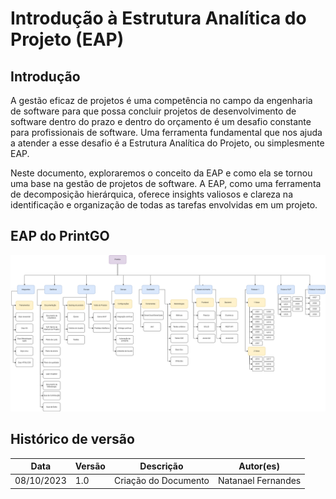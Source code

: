 # Introdução à Estrutura Analítica do Projeto (EAP)

## Introdução

A gestão eficaz de projetos é uma competência no campo da engenharia de software para que possa concluir projetos de desenvolvimento de software dentro do prazo e dentro do orçamento é um desafio constante para profissionais de software. Uma ferramenta fundamental que nos ajuda a atender a esse desafio é a Estrutura Analítica do Projeto, ou simplesmente EAP.

Neste documento, exploraremos o conceito da EAP e como ela se tornou uma base na gestão de projetos de software. A EAP, como uma ferramenta de decomposição hierárquica, oferece insights valiosos e clareza na identificação e organização de todas as tarefas envolvidas em um projeto.

## EAP do PrintGO

![eap 1.0](../assets/gestao-projeto/eap.png)

## Histórico de versão
| Data | Versão | Descrição | Autor(es) |
| ---- | ---- | ---- | ---- |
| 08/10/2023 | 1.0 | Criação do Documento | Natanael Fernandes|